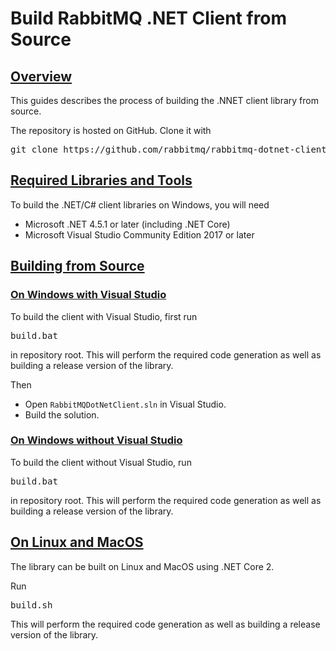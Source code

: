 <!--
Copyright (c) 2007-2019 Pivotal Software, Inc.

All rights reserved. This program and the accompanying materials
are made available under the terms of the under the Apache License,
Version 2.0 (the "License”); you may not use this file except in compliance
with the License. You may obtain a copy of the License at

https://www.apache.org/licenses/LICENSE-2.0

Unless required by applicable law or agreed to in writing, software
distributed under the License is distributed on an "AS IS" BASIS,
WITHOUT WARRANTIES OR CONDITIONS OF ANY KIND, either express or implied.
See the License for the specific language governing permissions and
limitations under the License.
-->

# Build RabbitMQ .NET Client from Source

## <a id="overview" class="anchor" href="#overview">Overview</a>

This guides describes the process of building the .NNET client library from source.

The repository is hosted on GitHub. Clone it with

<pre class="lang-bash">
git clone https://github.com/rabbitmq/rabbitmq-dotnet-client.git
</pre>


## <a id="prerequisites" class="anchor" href="#prerequisites">Required Libraries and Tools</a>

To build the .NET/C# client libraries on Windows, you will need

 * Microsoft .NET 4.5.1 or later (including .NET Core)
 * Microsoft Visual Studio Community Edition 2017 or later


## <a id="building" class="anchor" href="#building">Building from Source</a>

### <a id="building-on-windows-with-vs" class="anchor" href="#building-on-windows-with-vs">On Windows with Visual Studio</a>

To build the client with Visual Studio, first run

<pre class="lang-powershell">
build.bat
</pre>

in repository root.
This will perform the required code generation as well as building a release version of the library.

Then

 * Open <code>RabbitMQDotNetClient.sln</code> in Visual Studio.
 * Build the solution.

### <a id="building-on-windows-no-vs" class="anchor" href="#building-on-windows-no-vs">On Windows without Visual Studio</a>

To build the client without Visual Studio, run

<pre class="lang-powershell">build.bat</pre>

in repository root.
This will perform the required code generation as well as building a release version of the library.


## <a id="building-on-linux" class="anchor" href="#building-on-linux">On Linux and MacOS</a>

The library can be built on Linux and MacOS using .NET Core 2.

Run

<pre class="lang-bash">
build.sh
</pre>

This will perform the required
code generation as well as building a release version of the library.
